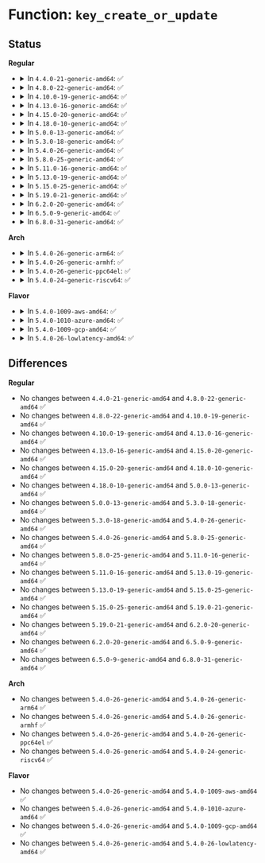 # Function: <code>key_create_or_update</code>

## Status
<b>Regular</b>
<ul>
<li>
<details>
<summary>In <code>4.4.0-21-generic-amd64</code>: ✅</summary>

```c
key_ref_t key_create_or_update(key_ref_t keyring_ref, const char * type, const char * description, const void * payload, size_t plen, key_perm_t perm, long unsigned int flags)
```

```json
{
  "name": "key_create_or_update",
  "collision_type": "Unique Global",
  "inline_type": "No",
  "funcs": [
    {
      "addr": 18446744071582188464,
      "name": "key_create_or_update",
      "external": true,
      "loc": "security/keys/key.c:773",
      "file": "security/keys/key.c",
      "inline": "seen, unknown",
      "caller_inline": [],
      "caller_func": [
        "certs/system_keyring.c:load_system_certificate_list",
        "security/keys/keyctl.c:SyS_add_key",
        "security/integrity/digsig.c:integrity_load_x509"
      ]
    }
  ],
  "symbols": [
    {
      "addr": 18446744071582188464,
      "name": "key_create_or_update",
      "section": ".text",
      "bind": "STB_GLOBAL",
      "size": 1114
    }
  ]
}
```
</details>
</li>
<li>
<details>
<summary>In <code>4.8.0-22-generic-amd64</code>: ✅</summary>

```c
key_ref_t key_create_or_update(key_ref_t keyring_ref, const char * type, const char * description, const void * payload, size_t plen, key_perm_t perm, long unsigned int flags)
```

```json
{
  "name": "key_create_or_update",
  "collision_type": "Unique Global",
  "inline_type": "No",
  "funcs": [
    {
      "addr": 18446744071582404864,
      "name": "key_create_or_update",
      "external": true,
      "loc": "security/keys/key.c:792",
      "file": "security/keys/key.c",
      "inline": "seen, unknown",
      "caller_inline": [],
      "caller_func": [
        "certs/system_keyring.c:load_system_certificate_list",
        "security/keys/keyctl.c:SyS_add_key",
        "security/integrity/digsig.c:integrity_load_x509",
        "crypto/asymmetric_keys/efi_parser.c:parse_efi_signature_list"
      ]
    }
  ],
  "symbols": [
    {
      "addr": 18446744071582404864,
      "name": "key_create_or_update",
      "section": ".text",
      "bind": "STB_GLOBAL",
      "size": 1129
    }
  ]
}
```
</details>
</li>
<li>
<details>
<summary>In <code>4.10.0-19-generic-amd64</code>: ✅</summary>

```c
key_ref_t key_create_or_update(key_ref_t keyring_ref, const char * type, const char * description, const void * payload, size_t plen, key_perm_t perm, long unsigned int flags)
```

```json
{
  "name": "key_create_or_update",
  "collision_type": "Unique Global",
  "inline_type": "No",
  "funcs": [
    {
      "addr": 18446744071582497056,
      "name": "key_create_or_update",
      "external": true,
      "loc": "security/keys/key.c:792",
      "file": "security/keys/key.c",
      "inline": "seen, unknown",
      "caller_inline": [],
      "caller_func": [
        "certs/system_keyring.c:load_system_certificate_list",
        "security/keys/keyctl.c:SyS_add_key",
        "security/integrity/digsig.c:integrity_load_x509",
        "crypto/asymmetric_keys/efi_parser.c:parse_efi_signature_list"
      ]
    }
  ],
  "symbols": [
    {
      "addr": 18446744071582497056,
      "name": "key_create_or_update",
      "section": ".text",
      "bind": "STB_GLOBAL",
      "size": 1129
    }
  ]
}
```
</details>
</li>
<li>
<details>
<summary>In <code>4.13.0-16-generic-amd64</code>: ✅</summary>

```c
key_ref_t key_create_or_update(key_ref_t keyring_ref, const char * type, const char * description, const void * payload, size_t plen, key_perm_t perm, long unsigned int flags)
```

```json
{
  "name": "key_create_or_update",
  "collision_type": "Unique Global",
  "inline_type": "No",
  "funcs": [
    {
      "addr": 18446744071582577856,
      "name": "key_create_or_update",
      "external": true,
      "loc": "security/keys/key.c:794",
      "file": "security/keys/key.c",
      "inline": "seen, unknown",
      "caller_inline": [],
      "caller_func": [
        "certs/system_keyring.c:load_system_certificate_list",
        "certs/system_keyring.c:add_trusted_secondary_key",
        "certs/blacklist.c:mark_hash_blacklisted",
        "security/keys/keyctl.c:SyS_add_key",
        "security/integrity/digsig.c:integrity_load_x509"
      ]
    }
  ],
  "symbols": [
    {
      "addr": 18446744071582577856,
      "name": "key_create_or_update",
      "section": ".text",
      "bind": "STB_GLOBAL",
      "size": 1106
    }
  ]
}
```
</details>
</li>
<li>
<details>
<summary>In <code>4.15.0-20-generic-amd64</code>: ✅</summary>

```c
key_ref_t key_create_or_update(key_ref_t keyring_ref, const char * type, const char * description, const void * payload, size_t plen, key_perm_t perm, long unsigned int flags)
```

```json
{
  "name": "key_create_or_update",
  "collision_type": "Unique Global",
  "inline_type": "No",
  "funcs": [
    {
      "addr": 18446744071582730736,
      "name": "key_create_or_update",
      "external": true,
      "loc": "security/keys/key.c:800",
      "file": "security/keys/key.c",
      "inline": "seen, unknown",
      "caller_inline": [],
      "caller_func": [
        "certs/system_keyring.c:load_system_certificate_list",
        "certs/system_keyring.c:add_trusted_secondary_key",
        "certs/blacklist.c:mark_hash_blacklisted",
        "security/keys/keyctl.c:SyS_add_key",
        "security/integrity/digsig.c:integrity_load_x509"
      ]
    }
  ],
  "symbols": [
    {
      "addr": 18446744071582730736,
      "name": "key_create_or_update",
      "section": ".text",
      "bind": "STB_GLOBAL",
      "size": 1185
    }
  ]
}
```
</details>
</li>
<li>
<details>
<summary>In <code>4.18.0-10-generic-amd64</code>: ✅</summary>

```c
key_ref_t key_create_or_update(key_ref_t keyring_ref, const char * type, const char * description, const void * payload, size_t plen, key_perm_t perm, long unsigned int flags)
```

```json
{
  "name": "key_create_or_update",
  "collision_type": "Unique Global",
  "inline_type": "No",
  "funcs": [
    {
      "addr": 18446744071582929360,
      "name": "key_create_or_update",
      "external": true,
      "loc": "security/keys/key.c:800",
      "file": "security/keys/key.c",
      "inline": "seen, unknown",
      "caller_inline": [],
      "caller_func": [
        "certs/system_keyring.c:load_system_certificate_list",
        "certs/system_keyring.c:add_trusted_secondary_key",
        "certs/blacklist.c:mark_hash_blacklisted",
        "security/keys/keyctl.c:__ia32_sys_add_key",
        "security/keys/keyctl.c:__x64_sys_add_key",
        "security/integrity/digsig.c:integrity_load_x509"
      ]
    }
  ],
  "symbols": [
    {
      "addr": 18446744071582929360,
      "name": "key_create_or_update",
      "section": ".text",
      "bind": "STB_GLOBAL",
      "size": 1206
    }
  ]
}
```
</details>
</li>
<li>
<details>
<summary>In <code>5.0.0-13-generic-amd64</code>: ✅</summary>

```c
key_ref_t key_create_or_update(key_ref_t keyring_ref, const char * type, const char * description, const void * payload, size_t plen, key_perm_t perm, long unsigned int flags)
```

```json
{
  "name": "key_create_or_update",
  "collision_type": "Unique Global",
  "inline_type": "No",
  "funcs": [
    {
      "addr": 18446744071583037856,
      "name": "key_create_or_update",
      "external": true,
      "loc": "security/keys/key.c:801",
      "file": "security/keys/key.c",
      "inline": "seen, unknown",
      "caller_inline": [],
      "caller_func": [
        "certs/system_keyring.c:load_system_certificate_list",
        "certs/system_keyring.c:add_trusted_secondary_key",
        "certs/blacklist.c:mark_hash_blacklisted",
        "security/keys/keyctl.c:__ia32_sys_add_key",
        "security/keys/keyctl.c:__x64_sys_add_key",
        "security/integrity/digsig.c:integrity_add_key"
      ]
    }
  ],
  "symbols": [
    {
      "addr": 18446744071583037856,
      "name": "key_create_or_update",
      "section": ".text",
      "bind": "STB_GLOBAL",
      "size": 1206
    }
  ]
}
```
</details>
</li>
<li>
<details>
<summary>In <code>5.3.0-18-generic-amd64</code>: ✅</summary>

```c
key_ref_t key_create_or_update(key_ref_t keyring_ref, const char * type, const char * description, const void * payload, size_t plen, key_perm_t perm, long unsigned int flags)
```

```json
{
  "name": "key_create_or_update",
  "collision_type": "Unique Global",
  "inline_type": "No",
  "funcs": [
    {
      "addr": 18446744071583219888,
      "name": "key_create_or_update",
      "external": true,
      "loc": "security/keys/key.c:808",
      "file": "security/keys/key.c",
      "inline": "seen, unknown",
      "caller_inline": [],
      "caller_func": [
        "certs/system_keyring.c:load_system_certificate_list",
        "certs/blacklist.c:mark_hash_blacklisted",
        "security/keys/keyctl.c:__ia32_sys_add_key",
        "security/keys/keyctl.c:__x64_sys_add_key",
        "security/integrity/digsig.c:integrity_add_key"
      ]
    }
  ],
  "symbols": [
    {
      "addr": 18446744071583219888,
      "name": "key_create_or_update",
      "section": ".text",
      "bind": "STB_GLOBAL",
      "size": 1171
    }
  ]
}
```
</details>
</li>
<li>
<details>
<summary>In <code>5.4.0-26-generic-amd64</code>: ✅</summary>

```c
key_ref_t key_create_or_update(key_ref_t keyring_ref, const char * type, const char * description, const void * payload, size_t plen, key_perm_t perm, long unsigned int flags)
```

```json
{
  "name": "key_create_or_update",
  "collision_type": "Unique Global",
  "inline_type": "No",
  "funcs": [
    {
      "addr": 18446744071583325696,
      "name": "key_create_or_update",
      "external": true,
      "loc": "security/keys/key.c:808",
      "file": "security/keys/key.c",
      "inline": "seen, unknown",
      "caller_inline": [],
      "caller_func": [
        "certs/system_keyring.c:load_system_certificate_list",
        "certs/blacklist.c:mark_hash_blacklisted",
        "security/keys/keyctl.c:__ia32_sys_add_key",
        "security/keys/keyctl.c:__x64_sys_add_key",
        "security/integrity/digsig.c:integrity_add_key"
      ]
    }
  ],
  "symbols": [
    {
      "addr": 18446744071583325696,
      "name": "key_create_or_update",
      "section": ".text",
      "bind": "STB_GLOBAL",
      "size": 1171
    }
  ]
}
```
</details>
</li>
<li>
<details>
<summary>In <code>5.8.0-25-generic-amd64</code>: ✅</summary>

```c
key_ref_t key_create_or_update(key_ref_t keyring_ref, const char * type, const char * description, const void * payload, size_t plen, key_perm_t perm, long unsigned int flags)
```

```json
{
  "name": "key_create_or_update",
  "collision_type": "Unique Global",
  "inline_type": "No",
  "funcs": [
    {
      "addr": 18446744071583658128,
      "name": "key_create_or_update",
      "external": true,
      "loc": "security/keys/key.c:813",
      "file": "security/keys/key.c",
      "inline": "seen, unknown",
      "caller_inline": [],
      "caller_func": [
        "certs/system_keyring.c:load_system_certificate_list",
        "certs/blacklist.c:mark_hash_blacklisted",
        "security/keys/keyctl.c:__do_sys_add_key",
        "security/integrity/digsig.c:integrity_add_key"
      ]
    }
  ],
  "symbols": [
    {
      "addr": 18446744071583658128,
      "name": "key_create_or_update",
      "section": ".text",
      "bind": "STB_GLOBAL",
      "size": 1421
    }
  ]
}
```
</details>
</li>
<li>
<details>
<summary>In <code>5.11.0-16-generic-amd64</code>: ✅</summary>

```c
key_ref_t key_create_or_update(key_ref_t keyring_ref, const char * type, const char * description, const void * payload, size_t plen, key_perm_t perm, long unsigned int flags)
```

```json
{
  "name": "key_create_or_update",
  "collision_type": "Unique Global",
  "inline_type": "No",
  "funcs": [
    {
      "addr": 18446744071583779600,
      "name": "key_create_or_update",
      "external": true,
      "loc": "security/keys/key.c:816",
      "file": "security/keys/key.c",
      "inline": "seen, unknown",
      "caller_inline": [],
      "caller_func": [
        "certs/system_keyring.c:load_system_certificate_list",
        "certs/blacklist.c:mark_hash_blacklisted",
        "security/keys/keyctl.c:__do_sys_add_key",
        "security/integrity/digsig.c:integrity_add_key"
      ]
    }
  ],
  "symbols": [
    {
      "addr": 18446744071583779600,
      "name": "key_create_or_update",
      "section": ".text",
      "bind": "STB_GLOBAL",
      "size": 1465
    }
  ]
}
```
</details>
</li>
<li>
<details>
<summary>In <code>5.13.0-19-generic-amd64</code>: ✅</summary>

```c
key_ref_t key_create_or_update(key_ref_t keyring_ref, const char * type, const char * description, const void * payload, size_t plen, key_perm_t perm, long unsigned int flags)
```

```json
{
  "name": "key_create_or_update",
  "collision_type": "Unique Global",
  "inline_type": "No",
  "funcs": [
    {
      "addr": 18446744071583803744,
      "name": "key_create_or_update",
      "external": true,
      "loc": "security/keys/key.c:816",
      "file": "security/keys/key.c",
      "inline": "seen, unknown",
      "caller_inline": [],
      "caller_func": [
        "certs/common.c:load_certificate_list",
        "certs/blacklist.c:add_key_to_revocation_list",
        "certs/blacklist.c:mark_hash_blacklisted",
        "security/keys/keyctl.c:__do_sys_add_key",
        "security/integrity/digsig.c:integrity_add_key"
      ]
    }
  ],
  "symbols": [
    {
      "addr": 18446744071583803744,
      "name": "key_create_or_update",
      "section": ".text",
      "bind": "STB_GLOBAL",
      "size": 1462
    }
  ]
}
```
</details>
</li>
<li>
<details>
<summary>In <code>5.15.0-25-generic-amd64</code>: ✅</summary>

```c
key_ref_t key_create_or_update(key_ref_t keyring_ref, const char * type, const char * description, const void * payload, size_t plen, key_perm_t perm, long unsigned int flags)
```

```json
{
  "name": "key_create_or_update",
  "collision_type": "Unique Global",
  "inline_type": "No",
  "funcs": [
    {
      "addr": 18446744071584166288,
      "name": "key_create_or_update",
      "external": true,
      "loc": "security/keys/key.c:816",
      "file": "security/keys/key.c",
      "inline": "seen, unknown",
      "caller_inline": [],
      "caller_func": [
        "certs/common.c:load_certificate_list",
        "certs/blacklist.c:add_key_to_revocation_list",
        "certs/blacklist.c:mark_hash_blacklisted",
        "security/keys/keyctl.c:__do_sys_add_key",
        "security/integrity/digsig.c:integrity_add_key"
      ]
    }
  ],
  "symbols": [
    {
      "addr": 18446744071584166288,
      "name": "key_create_or_update",
      "section": ".text",
      "bind": "STB_GLOBAL",
      "size": 1462
    }
  ]
}
```
</details>
</li>
<li>
<details>
<summary>In <code>5.19.0-21-generic-amd64</code>: ✅</summary>

```c
key_ref_t key_create_or_update(key_ref_t keyring_ref, const char * type, const char * description, const void * payload, size_t plen, key_perm_t perm, long unsigned int flags)
```

```json
{
  "name": "key_create_or_update",
  "collision_type": "Unique Global",
  "inline_type": "No",
  "funcs": [
    {
      "addr": 18446744071584765376,
      "name": "key_create_or_update",
      "external": true,
      "loc": "security/keys/key.c:816",
      "file": "security/keys/key.c",
      "inline": "seen, unknown",
      "caller_inline": [],
      "caller_func": [
        "certs/blacklist.c:add_key_to_revocation_list",
        "certs/blacklist.c:mark_hash_blacklisted",
        "security/keys/keyctl.c:__do_sys_add_key",
        "security/integrity/digsig.c:integrity_add_key",
        "crypto/asymmetric_keys/x509_loader.c:x509_load_certificate_list"
      ]
    }
  ],
  "symbols": [
    {
      "addr": 18446744071584765376,
      "name": "key_create_or_update",
      "section": ".text",
      "bind": "STB_GLOBAL",
      "size": 1551
    }
  ]
}
```
</details>
</li>
<li>
<details>
<summary>In <code>6.2.0-20-generic-amd64</code>: ✅</summary>

```c
key_ref_t key_create_or_update(key_ref_t keyring_ref, const char * type, const char * description, const void * payload, size_t plen, key_perm_t perm, long unsigned int flags)
```

```json
{
  "name": "key_create_or_update",
  "collision_type": "Unique Global",
  "inline_type": "No",
  "funcs": [
    {
      "addr": 18446744071585461184,
      "name": "key_create_or_update",
      "external": true,
      "loc": "security/keys/key.c:816",
      "file": "security/keys/key.c",
      "inline": "seen, unknown",
      "caller_inline": [],
      "caller_func": [
        "certs/blacklist.c:blacklist_init",
        "certs/blacklist.c:add_key_to_revocation_list",
        "certs/blacklist.c:mark_hash_blacklisted",
        "security/keys/keyctl.c:__do_sys_add_key",
        "security/integrity/digsig.c:integrity_add_key",
        "crypto/asymmetric_keys/x509_loader.c:x509_load_certificate_list"
      ]
    }
  ],
  "symbols": [
    {
      "addr": 18446744071585461184,
      "name": "key_create_or_update",
      "section": ".text",
      "bind": "STB_GLOBAL",
      "size": 1551
    }
  ]
}
```
</details>
</li>
<li>
<details>
<summary>In <code>6.5.0-9-generic-amd64</code>: ✅</summary>

```c
key_ref_t key_create_or_update(key_ref_t keyring_ref, const char * type, const char * description, const void * payload, size_t plen, key_perm_t perm, long unsigned int flags)
```

```json
{
  "name": "key_create_or_update",
  "collision_type": "Unique Global",
  "inline_type": "No",
  "funcs": [
    {
      "addr": 18446744071585694272,
      "name": "key_create_or_update",
      "external": true,
      "loc": "security/keys/key.c:1003",
      "file": "security/keys/key.c",
      "inline": "seen, unknown",
      "caller_inline": [],
      "caller_func": [
        "certs/blacklist.c:add_key_to_revocation_list",
        "security/keys/keyctl.c:__do_sys_add_key",
        "security/integrity/digsig.c:integrity_add_key",
        "crypto/asymmetric_keys/x509_loader.c:x509_load_certificate_list"
      ]
    }
  ],
  "symbols": [
    {
      "addr": 18446744071585694272,
      "name": "key_create_or_update",
      "section": ".text",
      "bind": "STB_GLOBAL",
      "size": 39
    }
  ]
}
```
</details>
</li>
<li>
<details>
<summary>In <code>6.8.0-31-generic-amd64</code>: ✅</summary>

```c
key_ref_t key_create_or_update(key_ref_t keyring_ref, const char * type, const char * description, const void * payload, size_t plen, key_perm_t perm, long unsigned int flags)
```

```json
{
  "name": "key_create_or_update",
  "collision_type": "Unique Global",
  "inline_type": "No",
  "funcs": [
    {
      "addr": 18446744071585941344,
      "name": "key_create_or_update",
      "external": true,
      "loc": "security/keys/key.c:999",
      "file": "security/keys/key.c",
      "inline": "seen, unknown",
      "caller_inline": [],
      "caller_func": [
        "certs/system_keyring.c:add_to_secondary_keyring",
        "certs/blacklist.c:add_key_to_revocation_list",
        "security/keys/keyctl.c:__do_sys_add_key",
        "security/integrity/digsig.c:integrity_add_key",
        "crypto/asymmetric_keys/x509_loader.c:x509_load_certificate_list",
        "block/sed-opal.c:sed_opal_init",
        "block/sed-opal.c:sed_ioctl"
      ]
    }
  ],
  "symbols": [
    {
      "addr": 18446744071585941344,
      "name": "key_create_or_update",
      "section": ".text",
      "bind": "STB_GLOBAL",
      "size": 39
    }
  ]
}
```
</details>
</li>
</ul>
<b>Arch</b>
<ul>
<li>
<details>
<summary>In <code>5.4.0-26-generic-arm64</code>: ✅</summary>

```c
key_ref_t key_create_or_update(key_ref_t keyring_ref, const char * type, const char * description, const void * payload, size_t plen, key_perm_t perm, long unsigned int flags)
```

```json
{
  "name": "key_create_or_update",
  "collision_type": "Unique Global",
  "inline_type": "No",
  "funcs": [
    {
      "addr": 18446603336495067248,
      "name": "key_create_or_update",
      "external": true,
      "loc": "security/keys/key.c:808",
      "file": "security/keys/key.c",
      "inline": "seen, unknown",
      "caller_inline": [],
      "caller_func": [
        "certs/system_keyring.c:load_system_certificate_list",
        "certs/blacklist.c:mark_hash_blacklisted",
        "security/keys/keyctl.c:__arm64_sys_add_key",
        "security/integrity/digsig.c:integrity_add_key"
      ]
    }
  ],
  "symbols": [
    {
      "addr": 18446603336495067248,
      "name": "key_create_or_update",
      "section": ".text",
      "bind": "STB_GLOBAL",
      "size": 960
    }
  ]
}
```
</details>
</li>
<li>
<details>
<summary>In <code>5.4.0-26-generic-armhf</code>: ✅</summary>

```c
key_ref_t key_create_or_update(key_ref_t keyring_ref, const char * type, const char * description, const void * payload, size_t plen, key_perm_t perm, long unsigned int flags)
```

```json
{
  "name": "key_create_or_update",
  "collision_type": "Unique Global",
  "inline_type": "No",
  "funcs": [
    {
      "addr": 3228463952,
      "name": "key_create_or_update",
      "external": true,
      "loc": "security/keys/key.c:808",
      "file": "security/keys/key.c",
      "inline": "seen, unknown",
      "caller_inline": [],
      "caller_func": [
        "certs/system_keyring.c:load_system_certificate_list",
        "certs/blacklist.c:mark_hash_blacklisted",
        "security/keys/keyctl.c:__se_sys_add_key",
        "security/integrity/digsig.c:integrity_add_key"
      ]
    }
  ],
  "symbols": [
    {
      "addr": 3228463952,
      "name": "key_create_or_update",
      "section": ".text",
      "bind": "STB_GLOBAL",
      "size": 1072
    }
  ]
}
```
</details>
</li>
<li>
<details>
<summary>In <code>5.4.0-26-generic-ppc64el</code>: ✅</summary>

```c
key_ref_t key_create_or_update(key_ref_t keyring_ref, const char * type, const char * description, const void * payload, size_t plen, key_perm_t perm, long unsigned int flags)
```

```json
{
  "name": "key_create_or_update",
  "collision_type": "Unique Global",
  "inline_type": "No",
  "funcs": [
    {
      "addr": 13835058055288962160,
      "name": "key_create_or_update",
      "external": true,
      "loc": "security/keys/key.c:808",
      "file": "security/keys/key.c",
      "inline": "seen, unknown",
      "caller_inline": [],
      "caller_func": [
        "certs/system_keyring.c:load_system_certificate_list",
        "certs/blacklist.c:mark_hash_blacklisted",
        "security/keys/keyctl.c:__se_sys_add_key",
        "security/integrity/digsig.c:integrity_add_key"
      ]
    }
  ],
  "symbols": [
    {
      "addr": 13835058055288962160,
      "name": "key_create_or_update",
      "section": ".text",
      "bind": "STB_GLOBAL",
      "size": 1316
    }
  ]
}
```
</details>
</li>
<li>
<details>
<summary>In <code>5.4.0-24-generic-riscv64</code>: ✅</summary>

```c
key_ref_t key_create_or_update(key_ref_t keyring_ref, const char * type, const char * description, const void * payload, size_t plen, key_perm_t perm, long unsigned int flags)
```

```json
{
  "name": "key_create_or_update",
  "collision_type": "Unique Global",
  "inline_type": "No",
  "funcs": [
    {
      "addr": 18446743936274335960,
      "name": "key_create_or_update",
      "external": true,
      "loc": "security/keys/key.c:808",
      "file": "security/keys/key.c",
      "inline": "seen, unknown",
      "caller_inline": [],
      "caller_func": [
        "certs/system_keyring.c:load_system_certificate_list",
        "certs/blacklist.c:mark_hash_blacklisted",
        "security/keys/keyctl.c:__se_sys_add_key",
        "security/integrity/digsig.c:integrity_add_key"
      ]
    }
  ],
  "symbols": [
    {
      "addr": 18446743936274335960,
      "name": "key_create_or_update",
      "section": ".text",
      "bind": "STB_GLOBAL",
      "size": 842
    }
  ]
}
```
</details>
</li>
</ul>
<b>Flavor</b>
<ul>
<li>
<details>
<summary>In <code>5.4.0-1009-aws-amd64</code>: ✅</summary>

```c
key_ref_t key_create_or_update(key_ref_t keyring_ref, const char * type, const char * description, const void * payload, size_t plen, key_perm_t perm, long unsigned int flags)
```

```json
{
  "name": "key_create_or_update",
  "collision_type": "Unique Global",
  "inline_type": "No",
  "funcs": [
    {
      "addr": 18446744071583294432,
      "name": "key_create_or_update",
      "external": true,
      "loc": "security/keys/key.c:808",
      "file": "security/keys/key.c",
      "inline": "seen, unknown",
      "caller_inline": [],
      "caller_func": [
        "certs/system_keyring.c:load_system_certificate_list",
        "certs/blacklist.c:mark_hash_blacklisted",
        "security/keys/keyctl.c:__ia32_sys_add_key",
        "security/keys/keyctl.c:__x64_sys_add_key",
        "security/integrity/digsig.c:integrity_add_key"
      ]
    }
  ],
  "symbols": [
    {
      "addr": 18446744071583294432,
      "name": "key_create_or_update",
      "section": ".text",
      "bind": "STB_GLOBAL",
      "size": 1171
    }
  ]
}
```
</details>
</li>
<li>
<details>
<summary>In <code>5.4.0-1010-azure-amd64</code>: ✅</summary>

```c
key_ref_t key_create_or_update(key_ref_t keyring_ref, const char * type, const char * description, const void * payload, size_t plen, key_perm_t perm, long unsigned int flags)
```

```json
{
  "name": "key_create_or_update",
  "collision_type": "Unique Global",
  "inline_type": "No",
  "funcs": [
    {
      "addr": 18446744071583231568,
      "name": "key_create_or_update",
      "external": true,
      "loc": "security/keys/key.c:808",
      "file": "security/keys/key.c",
      "inline": "seen, unknown",
      "caller_inline": [],
      "caller_func": [
        "certs/system_keyring.c:load_system_certificate_list",
        "certs/blacklist.c:mark_hash_blacklisted",
        "security/keys/keyctl.c:__ia32_sys_add_key",
        "security/keys/keyctl.c:__x64_sys_add_key",
        "security/integrity/digsig.c:integrity_add_key"
      ]
    }
  ],
  "symbols": [
    {
      "addr": 18446744071583231568,
      "name": "key_create_or_update",
      "section": ".text",
      "bind": "STB_GLOBAL",
      "size": 1171
    }
  ]
}
```
</details>
</li>
<li>
<details>
<summary>In <code>5.4.0-1009-gcp-amd64</code>: ✅</summary>

```c
key_ref_t key_create_or_update(key_ref_t keyring_ref, const char * type, const char * description, const void * payload, size_t plen, key_perm_t perm, long unsigned int flags)
```

```json
{
  "name": "key_create_or_update",
  "collision_type": "Unique Global",
  "inline_type": "No",
  "funcs": [
    {
      "addr": 18446744071583278464,
      "name": "key_create_or_update",
      "external": true,
      "loc": "security/keys/key.c:808",
      "file": "security/keys/key.c",
      "inline": "seen, unknown",
      "caller_inline": [],
      "caller_func": [
        "certs/system_keyring.c:load_system_certificate_list",
        "certs/blacklist.c:mark_hash_blacklisted",
        "security/keys/keyctl.c:__ia32_sys_add_key",
        "security/keys/keyctl.c:__x64_sys_add_key",
        "security/integrity/digsig.c:integrity_add_key"
      ]
    }
  ],
  "symbols": [
    {
      "addr": 18446744071583278464,
      "name": "key_create_or_update",
      "section": ".text",
      "bind": "STB_GLOBAL",
      "size": 1171
    }
  ]
}
```
</details>
</li>
<li>
<details>
<summary>In <code>5.4.0-26-lowlatency-amd64</code>: ✅</summary>

```c
key_ref_t key_create_or_update(key_ref_t keyring_ref, const char * type, const char * description, const void * payload, size_t plen, key_perm_t perm, long unsigned int flags)
```

```json
{
  "name": "key_create_or_update",
  "collision_type": "Unique Global",
  "inline_type": "No",
  "funcs": [
    {
      "addr": 18446744071583372992,
      "name": "key_create_or_update",
      "external": true,
      "loc": "security/keys/key.c:808",
      "file": "security/keys/key.c",
      "inline": "seen, unknown",
      "caller_inline": [],
      "caller_func": [
        "certs/system_keyring.c:load_system_certificate_list",
        "certs/blacklist.c:mark_hash_blacklisted",
        "security/keys/keyctl.c:__ia32_sys_add_key",
        "security/keys/keyctl.c:__x64_sys_add_key",
        "security/integrity/digsig.c:integrity_add_key"
      ]
    }
  ],
  "symbols": [
    {
      "addr": 18446744071583372992,
      "name": "key_create_or_update",
      "section": ".text",
      "bind": "STB_GLOBAL",
      "size": 1171
    }
  ]
}
```
</details>
</li>
</ul>

## Differences
<b>Regular</b>
<ul>
<li>
No changes between <code>4.4.0-21-generic-amd64</code> and <code>4.8.0-22-generic-amd64</code> ✅
</li>
<li>
No changes between <code>4.8.0-22-generic-amd64</code> and <code>4.10.0-19-generic-amd64</code> ✅
</li>
<li>
No changes between <code>4.10.0-19-generic-amd64</code> and <code>4.13.0-16-generic-amd64</code> ✅
</li>
<li>
No changes between <code>4.13.0-16-generic-amd64</code> and <code>4.15.0-20-generic-amd64</code> ✅
</li>
<li>
No changes between <code>4.15.0-20-generic-amd64</code> and <code>4.18.0-10-generic-amd64</code> ✅
</li>
<li>
No changes between <code>4.18.0-10-generic-amd64</code> and <code>5.0.0-13-generic-amd64</code> ✅
</li>
<li>
No changes between <code>5.0.0-13-generic-amd64</code> and <code>5.3.0-18-generic-amd64</code> ✅
</li>
<li>
No changes between <code>5.3.0-18-generic-amd64</code> and <code>5.4.0-26-generic-amd64</code> ✅
</li>
<li>
No changes between <code>5.4.0-26-generic-amd64</code> and <code>5.8.0-25-generic-amd64</code> ✅
</li>
<li>
No changes between <code>5.8.0-25-generic-amd64</code> and <code>5.11.0-16-generic-amd64</code> ✅
</li>
<li>
No changes between <code>5.11.0-16-generic-amd64</code> and <code>5.13.0-19-generic-amd64</code> ✅
</li>
<li>
No changes between <code>5.13.0-19-generic-amd64</code> and <code>5.15.0-25-generic-amd64</code> ✅
</li>
<li>
No changes between <code>5.15.0-25-generic-amd64</code> and <code>5.19.0-21-generic-amd64</code> ✅
</li>
<li>
No changes between <code>5.19.0-21-generic-amd64</code> and <code>6.2.0-20-generic-amd64</code> ✅
</li>
<li>
No changes between <code>6.2.0-20-generic-amd64</code> and <code>6.5.0-9-generic-amd64</code> ✅
</li>
<li>
No changes between <code>6.5.0-9-generic-amd64</code> and <code>6.8.0-31-generic-amd64</code> ✅
</li>
</ul>
<b>Arch</b>
<ul>
<li>
No changes between <code>5.4.0-26-generic-amd64</code> and <code>5.4.0-26-generic-arm64</code> ✅
</li>
<li>
No changes between <code>5.4.0-26-generic-amd64</code> and <code>5.4.0-26-generic-armhf</code> ✅
</li>
<li>
No changes between <code>5.4.0-26-generic-amd64</code> and <code>5.4.0-26-generic-ppc64el</code> ✅
</li>
<li>
No changes between <code>5.4.0-26-generic-amd64</code> and <code>5.4.0-24-generic-riscv64</code> ✅
</li>
</ul>
<b>Flavor</b>
<ul>
<li>
No changes between <code>5.4.0-26-generic-amd64</code> and <code>5.4.0-1009-aws-amd64</code> ✅
</li>
<li>
No changes between <code>5.4.0-26-generic-amd64</code> and <code>5.4.0-1010-azure-amd64</code> ✅
</li>
<li>
No changes between <code>5.4.0-26-generic-amd64</code> and <code>5.4.0-1009-gcp-amd64</code> ✅
</li>
<li>
No changes between <code>5.4.0-26-generic-amd64</code> and <code>5.4.0-26-lowlatency-amd64</code> ✅
</li>
</ul>
